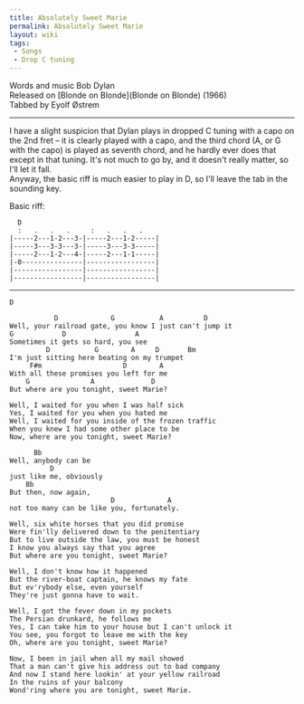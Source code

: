 ```yaml
---
title: Absolutely Sweet Marie
permalink: Absolutely Sweet Marie
layout: wiki
tags:
 - Songs
 - Drop C tuning
---
```


Words and music Bob Dylan  
Released on [Blonde on Blonde](Blonde on Blonde) (1966)  
Tabbed by Eyolf Østrem

* * * * *

I have a slight suspicion that Dylan plays in dropped C tuning with a
capo on the 2nd fret – it is clearly played with a capo, and the third
chord (A, or G with the capo) is played as seventh chord, and he hardly
ever does that except in that tuning. It's not much to go by, and it
doesn't really matter, so I'll let it fall.  
Anyway, the basic riff is much easier to play in D, so I'll leave the
tab in the sounding key.

Basic riff:

      D
      :   .   .   .     :   .   .   .
    |-----2---1-2---3-|-----2---1-2-----|
    |-----3---3-3---3-|-----3---3-3-----|
    |-----2---1-2---4-|-----2---1-1-----|
    |-0---------------|-----------------|
    |-----------------|-----------------|
    |-----------------|-----------------|

* * * * *

    D

               D             G           A          D
    Well, your railroad gate, you know I just can't jump it
    G            D                 A
    Sometimes it gets so hard, you see
             D           G        A     D       Bm
    I'm just sitting here beating on my trumpet
         F#m                    D        A
    With all these promises you left for me
        G               A              D
    But where are you tonight, sweet Marie?

    Well, I waited for you when I was half sick
    Yes, I waited for you when you hated me
    Well, I waited for you inside of the frozen traffic
    When you knew I had some other place to be
    Now, where are you tonight, sweet Marie?

          Bb
    Well, anybody can be
              D
    just like me, obviously
        Bb
    But then, now again,
                             D             A
    not too many can be like you, fortunately.

    Well, six white horses that you did promise
    Were fin'lly delivered down to the penitentiary
    But to live outside the law, you must be honest
    I know you always say that you agree
    But where are you tonight, sweet Marie?

    Well, I don't know how it happened
    But the river-boat captain, he knows my fate
    But ev'rybody else, even yourself
    They're just gonna have to wait.

    Well, I got the fever down in my pockets
    The Persian drunkard, he follows me
    Yes, I can take him to your house but I can't unlock it
    You see, you forgot to leave me with the key
    Oh, where are you tonight, sweet Marie?

    Now, I been in jail when all my mail showed
    That a man can't give his address out to bad company
    And now I stand here lookin' at your yellow railroad
    In the ruins of your balcony
    Wond'ring where you are tonight, sweet Marie.
